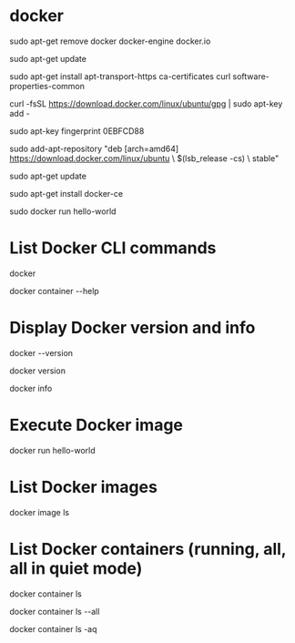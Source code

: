 # docker

 sudo apt-get remove docker docker-engine docker.io
 
 sudo apt-get update
 
 sudo apt-get install     apt-transport-https     ca-certificates     curl     software-properties-common
 
 curl -fsSL https://download.docker.com/linux/ubuntu/gpg | sudo apt-key add -
 
 sudo apt-key fingerprint 0EBFCD88
 
 sudo add-apt-repository    "deb [arch=amd64] https://download.docker.com/linux/ubuntu \ $(lsb_release -cs) \ stable"
 
 sudo apt-get update
 
 sudo apt-get install docker-ce
 
 sudo docker run hello-world


# List Docker CLI commands

 docker
 
 docker container --help
 
# Display Docker version and info

docker --version

docker version

docker info

# Execute Docker image

docker run hello-world

# List Docker images

docker image ls

# List Docker containers (running, all, all in quiet mode)

docker container ls

docker container ls --all

docker container ls -aq
